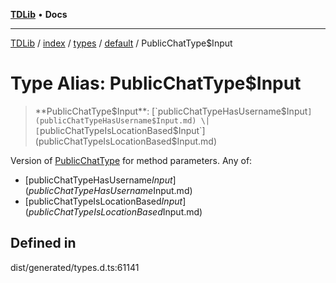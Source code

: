 [**TDLib**](../../../../../../README.md) • **Docs**

***

[TDLib](../../../../../../modules.md) / [index](../../../../../README.md) / [types](../../../README.md) / [default](../README.md) / PublicChatType$Input

# Type Alias: PublicChatType$Input

> **PublicChatType$Input**: [`publicChatTypeHasUsername$Input`](publicChatTypeHasUsername$Input.md) \| [`publicChatTypeIsLocationBased$Input`](publicChatTypeIsLocationBased$Input.md)

Version of [PublicChatType](PublicChatType.md) for method parameters.
Any of:
- [publicChatTypeHasUsername$Input](publicChatTypeHasUsername$Input.md)
- [publicChatTypeIsLocationBased$Input](publicChatTypeIsLocationBased$Input.md)

## Defined in

dist/generated/types.d.ts:61141
